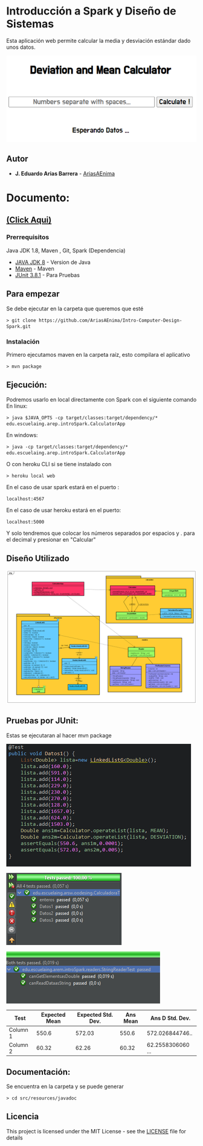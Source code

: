 # Introducción a Spark y Diseño de Sistemas

Esta aplicación web permite calcular la media y desviación estándar dado unos datos.

![web](media/web.PNG)

## Autor

* **J. Eduardo Arias Barrera** - [AriasAEnima](https://github.com/AriasAEnima)

# Documento:
## [(Click Aqui)](https://github.com/AriasAEnima/Intro-Computer-Design-Spark/blob/master/informe.pdf)

### Prerrequisitos

Java JDK 1.8, Maven , Git, Spark (Dependencia)

* [JAVA JDK 8](http://www.oracle.com/technetwork/java/javase/overview/index.html) - Version de Java
* [Maven](https://maven.apache.org/) - Maven
* [JUnit 3.8.1](https://mvnrepository.com/artifact/junit/junit/3.8.1) - Para Pruebas


## Para empezar

Se debe ejecutar en la carpeta que queremos que esté
```
> git clone https://github.com/AriasAEnima/Intro-Computer-Design-Spark.git
```
### Instalación

Primero ejecutamos maven en la carpeta raíz, esto compilara el aplicativo

```
> mvn package
```


## Ejecución:
Podremos usarlo en local directamente con Spark con el siguiente comando
En linux:

```
> java $JAVA_OPTS -cp target/classes:target/dependency/* edu.escuelaing.arep.introSpark.CalculatorApp

```
En windows:
```
> java -cp target/classes:target/dependency/* edu.escuelaing.arep.introSpark.CalculatorApp

```
O con heroku CLI si se tiene instalado con
```
> heroku local web
```

En el caso de usar spark estará en el puerto :

```
localhost:4567
```

En el caso de usar heroku estará en el puerto:

```
localhost:5000
```

Y solo tendremos que colocar los números separados por espacios y . para el decimal y presionar en "Calcular"



## Diseño Utilizado

![Modelo](media/modelo.PNG)

## Pruebas por JUnit:

Estas se ejecutaran al hacer mvn package

![prueba](media/prueba.PNG)

![test](media/test.PNG)

![test](media/test2.PNG)

 Test | Expected Mean | Expected Std. Dev. | Ans Mean | Ans D Std. Dev.
 ---|----|----|----|---
 Column 1 | 550.6 | 572.03 | 550.6 | 572.026844746..
 Column 2 | 60.32  | 62.26 | 60.32 | 62.2558306060 ...


## Documentación:

Se encuentra en la carpeta y se puede generar
```
> cd src/resources/javadoc
```



## Licencia

This project is licensed under the MIT License  - see the [LICENSE](LICENSE) file for details
